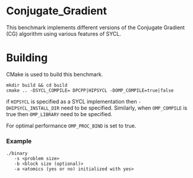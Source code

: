 # Conjugate_Gradient

This benchmark implements different versions of the Conjugate Gradient (CG) algorithm using various features of SYCL.

# Building 

CMake is used to build this benchmark. 

```
mkdir build && cd build
cmake .. -DSYCL_COMPILE= DPCPP|HIPSYCL -DOMP_COMPILE=true|false
```
if `HIPSYCL` is specified as a SYCL implementation then `-DHIPSYCL_INSTALL_DIR` need to be specified. Similarly, when `OMP_COMPILE` is true then `OMP_LIBRARY` need to be specified. 

For optimal performance `OMP_PROC_BIND` is set to true. 

### Example

```
./binary 
   -s <problem size>
   -b <block size (optional)>
   -a <atomics (yes or no) initialized with yes>
```
